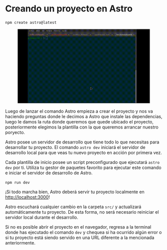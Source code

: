 # Creando un proyecto en Astro

```
npm create astro@latest
```

<figure><img src="../../.gitbook/assets/nombredelgif.gif" alt=""><figcaption></figcaption></figure>

Luego de lanzar el comando Astro empieza a crear el proyecto y nos va haciendo preguntas  donde  le decimos  a Astro que instale las dependencias,  luego le damos la ruta donde queremos que quede ubicado el proyecto, posteriormente elegimos la plantilla con la que queremos arrancar nuestro poryecto.



Astro posee un servidor de desarrollo que tiene todo lo que necesitas para desarrollar tu proyecto. El comando `astro dev` iniciará el servidor de desarrollo local para que veas tu nuevo proyecto en acción por primera vez.

Cada plantilla de inicio posee un script preconfigurado que ejecutará `astro dev` por ti. Utiliza tu gestor de paquetes favorito para ejecutar este comando e iniciar el servidor de desarrollo de Astro.



```
npm run dev
```

¡Si todo marcha bien, Astro deberá servir tu proyecto localmente en [http://localhost:3000](http://localhost:3000)!

Astro escuchará cualquier cambio en la carpeta `src/` y actualizará automáticamente tu proyecto. De esta forma, no será necesario reiniciar el servidor local durante el desarrollo.

Si no es posible abrir el proyecto en el navegador, regresa a la terminal donde has ejecutado el comando `dev` y chequea si ha ocurrido algún error o si tu proyecto está siendo servido en una URL diferente a la mencionada anteriormente.
